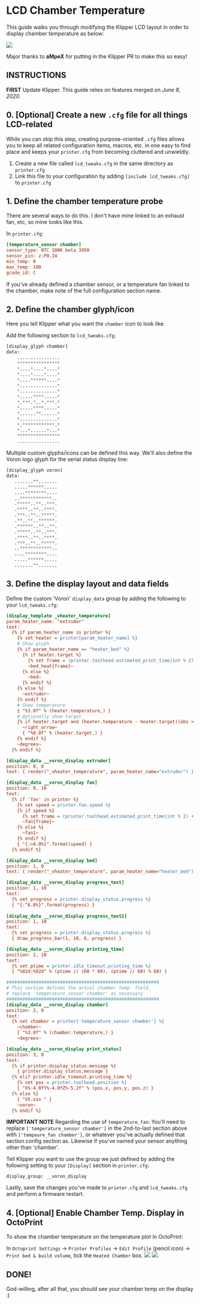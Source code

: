 # LCD Chamber Temperature
This guide walks you through modifying the Klipper LCD layout in order to display chamber temperature as below:

![](images/modified_display_layout.jpg)

Major thanks to **aMpeX** for putting in the Klipper PR to make this so easy!

## **INSTRUCTIONS**
**FIRST** Update Klipper. This guide relies on features merged on *June 8, 2020*.

## 0. [Optional] Create a new `.cfg` file for all things LCD-related
While you can skip this step, creating purpose-oriented `.cfg` files allows you to keep all related configuration items, macros, etc. in one easy to find place and keeps your `printer.cfg` from becoming cluttered and unwieldly.
1) Create a new file called `lcd_tweaks.cfg` in the same directory as `printer.cfg`
2) Link this file to your configuration by adding `[include lcd_tweaks.cfg]` to `printer.cfg`

## 1. Define the chamber temperature probe
There are several ways to do this. I don't have mine linked to an exhaust fan, etc, so mine looks like this. 

In `printer.cfg`:
```ini
[temperature_sensor chamber]
sensor_type: NTC 100K beta 3950
sensor_pin: z:P0.24
min_temp: 0
max_temp: 100
gcode_id: C
```
If you've already defined a chamber sensor, or a temperature fan linked to the chamber, make note of the full configuration section name.

## 2. Define the chamber glyph/icon
Here you tell Klipper what you want the `chamber` icon to look like.

Add the following section to `lcd_tweaks.cfg`:
```py
[display_glyph chamber]
data:
	................
    ****************
    *....*....*....*
    *....*....*....*
    *....******....*
    *..............*
    *..............*
    *.....****.....*
    *.***.*..*.***.*
    *.....****.....*
    *......**......*
    *..............*
    *.************.*
    *...*......*...*
    ****************
    ................
 ```
 Multiple custom glyphs/icons can be defined this way. We'll also define the Voron logo glyph for the serial status display line:
 ```py
[display_glyph voron]
data:
    .......**.......
    .....******.....
    ....********....
    ..************..
    .*****..**..***.
    .****..**..****.
    .***..**..*****.
    .**..**..******.
    .******..**..**.
    .*****..**..***.
    .****..**..****.
    .***..**..*****.
    ..************..
    ....********....
    .....******.....
    .......**.......
 ```

## 3. Define the display layout and data fields
Define the custom 'Voron' `display_data` group by adding the following to your `lcd_tweaks.cfg`:
```ini
[display_template _vheater_temperature]
param_heater_name: "extruder"
text:
  {% if param_heater_name in printer %}
    {% set heater = printer[param_heater_name] %}
    # Show glyph
    {% if param_heater_name == "heater_bed" %}
      {% if heater.target %}
        {% set frame = (printer.toolhead.estimated_print_time|int % 2) + 1 %}
        ~bed_heat{frame}~
      {% else %}
        ~bed~
      {% endif %}
    {% else %}
      ~extruder~
    {% endif %}
    # Show temperature
    { "%3.0f" % (heater.temperature,) }
    # Optionally show target
    {% if heater.target and (heater.temperature - heater.target)|abs > 2 %}
      ~right_arrow~
      { "%0.0f" % (heater.target,) }
    {% endif %}
    ~degrees~
  {% endif %}

[display_data __voron_display extruder]
position: 0, 0
text: { render("_vheater_temperature", param_heater_name="extruder") }

[display_data __voron_display fan]
position: 0, 10
text:
  {% if 'fan' in printer %}
    {% set speed = printer.fan.speed %}
    {% if speed %}
      {% set frame = (printer.toolhead.estimated_print_time|int % 2) + 1 %}
      ~fan{frame}~
    {% else %}
      ~fan1~
    {% endif %}
    { "{:>4.0%}".format(speed) }
  {% endif %}

[display_data __voron_display bed]
position: 1, 0
text: { render("_vheater_temperature", param_heater_name="heater_bed") }

[display_data __voron_display progress_text]
position: 1, 10
text:
  {% set progress = printer.display_status.progress %}
  { "{:^6.0%}".format(progress) }
  
[display_data __voron_display progress_text2]
position: 1, 10
text:
  {% set progress = printer.display_status.progress %}
  { draw_progress_bar(1, 10, 6, progress) }

[display_data __voron_display printing_time]
position: 2, 10
text:
  {% set ptime = printer.idle_timeout.printing_time %}
  { "%02d:%02d" % (ptime // (60 * 60), (ptime // 60) % 60) }

#########################################################
# This section defines the actual chamber temp. field,
# replace 'temperature_sensor chamber' as necessary
#########################################################
[display_data __voron_display chamber]
position: 2, 0
text:
  {% set chamber = printer['temperature_sensor chamber'] %}
	~chamber~
	{ "%3.0f" % (chamber.temperature,) }
	~degrees~

[display_data __voron_display print_status]
position: 3, 0
text: 
  {% if printer.display_status.message %}
    { printer.display_status.message }
  {% elif printer.idle_timeout.printing_time %}
    {% set pos = printer.toolhead.position %}
    { "X%-4.0fY%-4.0fZ%-5.2f" % (pos.x, pos.y, pos.z) }
  {% else %}
    { "VX.xxx " }
	~voron~
  {% endif %}
  ```

**IMPORTANT NOTE**
Regarding the use of `temperature_fan`: You'll need to replace `['temperature_sensor chamber']` in the 2nd-to-last section above with `['tempaure_fan chamber']`, or whatever you've actually defined that section config section as. Likewise if you've named your sensor anything other than 'chamber'.

Tell Klipper you want to use the group we just defined by adding the following setting to your `[Display]` section in `printer.cfg`:
```
display_group: __voron_display
```
Lastly, save the changes you've made to `printer.cfg` and `lcd_tweaks.cfg` and perform a firmware restart.

## 4. [Optional] Enable Chamber Temp. Display in OctoPrint
To show the chamber temperature on the temperature plot in OctoPrint:

In `Octoprint Settings` -> `Printer Profiles` -> `Edit Profile` (pencil icon) -> `Print bed & build volume`, tick the `Heated Chamber` box.
![](images/octoprint_chamber_setting.PNG)
![](images/octoprint_temp_plot.PNG)

## DONE!
God-willing, after all that, you should see your chamber temp on the display :)
